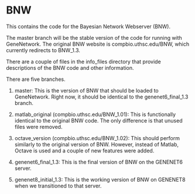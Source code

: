 # BNW

This contains the code for the Bayesian Network Webserver (BNW).

The master branch will be the stable version of the code for running with GeneNetwork. The original BNW website is compbio.uthsc.edu/BNW, which currently redirects to BNW_1.3.

There are a couple of files in the info_files directory that provide descriptions of the BNW code and other information.

There are five branches.
1) master: This is the version of BNW that should be loaded to GeneNetwork. Right now, it should be identical to the genenet6_final_1.3 branch.

2) matlab_original (compbio.uthsc.edu/BNW_1.01): This is functionally identical to the original BNW code. The only difference is that unused files were removed.

3) octave_version (compbio.uthsc.edu/BNW_1.02): This should perform similarly to the original version of BNW. However, instead of Matlab, Octave is used and a couple of new features were added.

4) genenet6_final_1.3: This is the final version of BNW on the GENENET6 server.

5) genenet8_initial_1.3: This is the working version of BNW on GENENET8 when we transitioned to that server.

